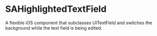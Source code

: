 SAHighlightedTextField
======================

A flexible iOS component that subclasses UITextField and switches the background while the text field is being edited.
